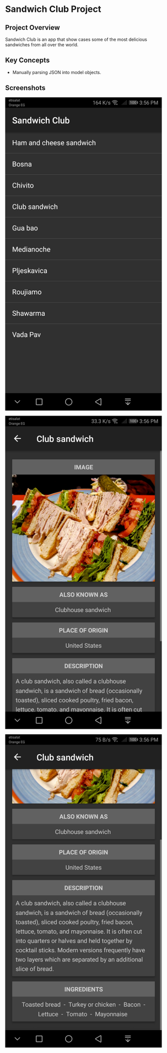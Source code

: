 # Sandwich Club Project

## Project Overview
Sandwich Club is an app that show cases some of the most delicious sandwiches from all over the world.

## Key Concepts
- Manually parsing JSON into model objects.

## Screenshots

![Screenshot 0](/screenshots/0.jpg)

![Screenshot 1](/screenshots/1.jpg)

![Screenshot 2](/screenshots/2.jpg)
